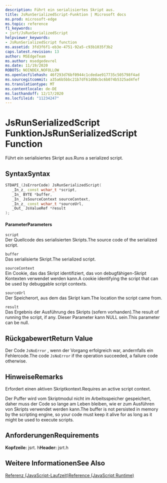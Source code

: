 ```yaml
---
description: Führt ein serialisiertes Skript aus.
title: JsRunSerializedScript-Funktion | Microsoft docs
ms.prod: microsoft-edge
ms.topic: reference
f1_keywords:
- jsrt/JsRunSerializedScript
helpviewer_keywords:
- JsRunSerializedScript function
ms.assetid: 3fd3f6f1-eb3e-4751-92a5-c93b1035f3b2
caps.latest.revision: 13
author: MSEdgeTeam
ms.author: msedgedevrel
ms.date: 11/19/2020
ROBOTS: NOINDEX,NOFOLLOW
ms.openlocfilehash: 46f293d76bf0944c1cdedae917735c505798f4ad
ms.sourcegitcommit: a35a6b5bbc21b7df61d08cbc6b074b5325ad4fef
ms.translationtype: MT
ms.contentlocale: de-DE
ms.lasthandoff: 12/17/2020
ms.locfileid: "11234247"
---
```

# <span data-ttu-id="63ed7-103">JsRunSerializedScript Funktion</span><span class="sxs-lookup"><span data-stu-id="63ed7-103">JsRunSerializedScript Function</span></span>

<span data-ttu-id="63ed7-104">Führt ein serialisiertes Skript aus.</span><span class="sxs-lookup"><span data-stu-id="63ed7-104">Runs a serialized script.</span></span>  
  
## <span data-ttu-id="63ed7-105">Syntax</span><span class="sxs-lookup"><span data-stu-id="63ed7-105">Syntax</span></span>  
  
```cpp  
STDAPI_(JsErrorCode) JsRunSerializedScript(  
   _In_z_ const wchar_t *script,  
   _In_ BYTE *buffer,  
   _In_ JsSourceContext sourceContext,  
   _In_z_ const wchar_t *sourceUrl,  
   _Out_ JsValueRef *result  
);  
```  
  
#### <span data-ttu-id="63ed7-106">Parameter</span><span class="sxs-lookup"><span data-stu-id="63ed7-106">Parameters</span></span>  
 `script`  
 <span data-ttu-id="63ed7-107">Der Quellcode des serialisierten Skripts.</span><span class="sxs-lookup"><span data-stu-id="63ed7-107">The source code of the serialized script.</span></span>  
  
 `buffer`  
 <span data-ttu-id="63ed7-108">Das serialisierte Skript.</span><span class="sxs-lookup"><span data-stu-id="63ed7-108">The serialized script.</span></span>  
  
 `sourceContext`  
 <span data-ttu-id="63ed7-109">Ein Cookie, das das Skript identifiziert, das von debugfähigen-Skript Kontexten verwendet werden kann.</span><span class="sxs-lookup"><span data-stu-id="63ed7-109">A cookie identifying the script that can be used by debuggable script contexts.</span></span>  
  
 `sourceUrl`  
 <span data-ttu-id="63ed7-110">Der Speicherort, aus dem das Skript kam.</span><span class="sxs-lookup"><span data-stu-id="63ed7-110">The location the script came from.</span></span>  
  
 `result`  
 <span data-ttu-id="63ed7-111">Das Ergebnis der Ausführung des Skripts (sofern vorhanden).</span><span class="sxs-lookup"><span data-stu-id="63ed7-111">The result of running the script, if any.</span></span> <span data-ttu-id="63ed7-112">Dieser Parameter kann NULL sein.</span><span class="sxs-lookup"><span data-stu-id="63ed7-112">This parameter can be null.</span></span>  
  
## <span data-ttu-id="63ed7-113">Rückgabewert</span><span class="sxs-lookup"><span data-stu-id="63ed7-113">Return Value</span></span>  
 <span data-ttu-id="63ed7-114">Der Code `JsNoError` , wenn der Vorgang erfolgreich war, andernfalls ein Fehlercode.</span><span class="sxs-lookup"><span data-stu-id="63ed7-114">The code `JsNoError` if the operation succeeded, a failure code otherwise.</span></span>  
  
## <span data-ttu-id="63ed7-115">Hinweise</span><span class="sxs-lookup"><span data-stu-id="63ed7-115">Remarks</span></span>  
 <span data-ttu-id="63ed7-116">Erfordert einen aktiven Skriptkontext.</span><span class="sxs-lookup"><span data-stu-id="63ed7-116">Requires an active script context.</span></span>  
  
 <span data-ttu-id="63ed7-117">Der Puffer wird vom Skriptmodul nicht im Arbeitsspeicher gespeichert, daher muss der Code so lange am Leben bleiben, wie er zum Ausführen von Skripts verwendet werden kann.</span><span class="sxs-lookup"><span data-stu-id="63ed7-117">The buffer is not persisted in memory by the scripting engine, so your code must keep it alive for as long as it might be used to execute scripts.</span></span>  
  
## <span data-ttu-id="63ed7-118">Anforderungen</span><span class="sxs-lookup"><span data-stu-id="63ed7-118">Requirements</span></span>  
 <span data-ttu-id="63ed7-119">**Kopfzeile:** jsrt. h</span><span class="sxs-lookup"><span data-stu-id="63ed7-119">**Header:** jsrt.h</span></span>  
  
## <span data-ttu-id="63ed7-120">Weitere Informationen</span><span class="sxs-lookup"><span data-stu-id="63ed7-120">See Also</span></span>  
 [<span data-ttu-id="63ed7-121">Referenz (JavaScript-Laufzeit)</span><span class="sxs-lookup"><span data-stu-id="63ed7-121">Reference (JavaScript Runtime)</span></span>](../chakra-hosting/reference-javascript-runtime.md)
